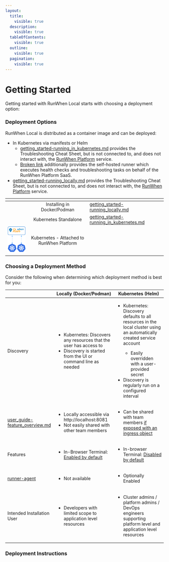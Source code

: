 ```yaml
---
layout:
  title:
    visible: true
  description:
    visible: true
  tableOfContents:
    visible: true
  outline:
    visible: true
  pagination:
    visible: true
---
```


# Getting Started

Getting started with RunWhen Local starts with choosing a deployment option:&#x20;

### Deployment Options

RunWhen Local is distributed as a container image and can be deployed:&#x20;

* In Kubernetes via manifests or Helm
  * [getting\_started-running\_in\_kubernetes.md](installation/getting\_started-running\_in\_kubernetes.md "mention") provides the Troubleshooting Cheat Sheet, but is not connected to, and does not interact with, the [RunWhen Platform](https://docs.runwhen.com/public) service.&#x20;
  * [Broken link](broken-reference "mention") additionally provides the self-hosted runner which executes health checks and troubleshooting tasks on behalf of the RunWhen Platform SaaS.&#x20;
* [getting\_started-running\_locally.md](installation/getting\_started-running\_locally.md "mention")  provides the Troubleshooting Cheat Sheet, but is not connected to, and does not interact with, the [RunWhen Platform](https://docs.runwhen.com/public) service.&#x20;

<table data-card-size="large" data-view="cards"><thead><tr><th align="center"></th><th align="center"></th><th data-hidden data-card-target data-type="content-ref"></th><th data-hidden data-card-cover data-type="files"></th></tr></thead><tbody><tr><td align="center"><img src="../.gitbook/assets/Untitled Diagram-Page-2.drawio (1) (2).png" alt=""></td><td align="center">Installing in Docker/Podman</td><td><a href="installation/getting_started-running_locally.md">getting_started-running_locally.md</a></td><td></td></tr><tr><td align="center"><img src="../.gitbook/assets/Untitled Diagram-Page-3.drawio (2).png" alt=""></td><td align="center">Kubernetes Standalone</td><td><a href="installation/getting_started-running_in_kubernetes.md">getting_started-running_in_kubernetes.md</a></td><td></td></tr><tr><td align="center"><img src="../.gitbook/assets/Untitled Diagram-Page-3.drawio (2) (1)-Page-4.drawio (1).png" alt="" data-size="original"></td><td align="center">Kubernetes - Attached to RunWhen Platform</td><td></td><td></td></tr></tbody></table>



### Choosing a Deployment Method

Consider the following when determining which deployment method is best for you:&#x20;

|                                                                                         | Locally (Docker/Podman)                                                                                                                              | Kubernetes (Helm)                                                                                                                                                                                                                                                        |
| --------------------------------------------------------------------------------------- | ---------------------------------------------------------------------------------------------------------------------------------------------------- | ------------------------------------------------------------------------------------------------------------------------------------------------------------------------------------------------------------------------------------------------------------------------ |
| Discovery                                                                               | <ul><li>Kubernetes: Discovers any resources that the user has access to</li><li>Discovery is started from the UI or command line as needed</li></ul> | <ul><li><p>Kubernetes: Discovery defaults to all resources in the local cluster using an automatically created service account</p><ul><li>Easily overridden with a user-provided  secret</li></ul></li><li>Discovery is regularly run on a configured interval</li></ul> |
| [user\_guide-feature\_overview.md](features/user\_guide-feature\_overview.md "mention") | <ul><li>Locally accessible via http://localhost:8081 </li><li>Not easily shared with other team members</li></ul>                                    | <ul><li>Can be shared with team members <a data-footnote-ref href="#user-content-fn-1">if exposed with an ingress object</a></li></ul>                                                                                                                                   |
| Features                                                                                | <ul><li>In-Browser Terminal: <a data-footnote-ref href="#user-content-fn-2">Enabled by default</a></li></ul>                                         | <ul><li>In-browser Terminal: <a data-footnote-ref href="#user-content-fn-3">Disabled by default</a> </li></ul>                                                                                                                                                           |
| [runner-agent](installation/runner-agent/ "mention")                                    | <ul><li>Not available</li></ul>                                                                                                                      | <ul><li>Optionally Enabled</li></ul>                                                                                                                                                                                                                                     |
| Intended Installation User                                                              | <ul><li>Developers with limited scope to application level resources</li></ul>                                                                       | <ul><li>Cluster admins / platform admins / DevOps engineers supporting platform level and application level resources</li></ul>                                                                                                                                          |





### Deployment Instructions

[^1]: This is disabled by default since you may not want to share the discovery results with anyone that has access to the url.&#x20;

[^2]: It's your own instance, using your own access - use the terminal as if it's your own

[^3]: You might not want to share the kubeconfig access with other users

